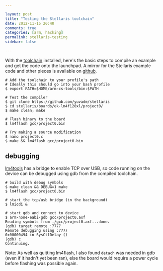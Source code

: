 ```yaml
---

layout: post
title: "Testing the Stellaris toolchain"
date: 2012-11-15 20:40
comments: true
categories: [arm, hacking]
permalink: stellaris-testing
sidebar: false

---
```


With the [toolchain] installed, here's the basic steps to compile an example and get the code onto the launchpad.  A mirror for the Stellaris example code and other pieces is available on [github].

[toolchain]: https://github.com/jsnyder/arm-eabi-toolchain
[macosx]: /blog/2012/11/15/compiling-the-stellaris-toolchain/
[github]: https://github.com/yuvadm/stellaris

	# Add the toolchain to your profile's path
	# Ideally this should go into your bash profile
	$ export PATH=$HOME/arm-cs-tools/bin:$PATH
 
	# Test the compiler
	$ git clone https://github.com/yuvadm/stellaris
	$ cd stellaris/boards/ek-lm4f120xl/project0/
	$ make clean; make
	
	# Flash binary to the board
	$ lm4flash gcc/project0.bin
	
	# Try making a source modification
	$ nano project0.c
	$ make && lm4flash gcc/project0.bin


## debugging

[lm4tools] has a bridge to enable TCP over USB, so code running on the device can be debugged using gdb from the compiled toolchain.

[lm4tools]: https://github.com/utzig/lm4toolsn
	
	# build with debug symbols
	$ make clean && DEBUG=1 make
	$ lm4flash gcc/project0.bin
	
	# start the tcp/usb bridge (in the background)
	$ lmicdi &
	
	# start gdb and connect to device
	$ arm-none-eabi-gdb gcc/project0.axf
	Reading symbols from ./gcc/project0.axf...done.
	(gdb) target remote :7777
	Remote debugging using :7777
	0x00000494 in SysCtlDelay ()
	(gdb) c
	Continuing.
	
Note: As well as quitting lm4flash, I also found ``detach`` was needed in gdb (even if it hadn't yet been ran), else the board would require a power cycle before flashing was possible again.